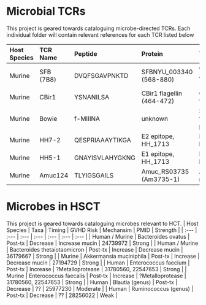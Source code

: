 # Microbial TCRs
This project is geared towards cataloguing microbe-directed TCRs.
Each individual folder will contain relevant references for each TCR listed below


| Host Species  | TCR Name      | Peptide         | Protein                   | Target                             | Native MHC    | PMID     |
| :--- | :--- | :--- | :--- | :--- | :--- | :--- | 
| Murine        | SFB (7B8)     | DVQFSGAVPNKTD   | SFBNYU_003340 (568-880)   | Candidatus Arthromatus (Savagella) | H2-IAb        | 24739972 |
| Murine        | CBir1         | YSNANILSA       | CBir1 flagellin (464-472) | Commensal flagellin                | H2-IAb        | 29777027, 22923434 |
| Murine        | Bowie         | f-MIIINA        | unknown                   | S. epi formylated peptide          | H2-M3         | 29358051 |
| Murine        | HH7-2         | QESPRIAAAYTIKGA | E2 epitope, HH_1713       | H. hepaticus                       | H2-IAb        | 29414937 |
| Murine        | HH5-1         | GNAYISVLAHYGKNG | E1 epitope, HH_1713       | H. hepaticus                       | H2-IAb        | 29414937 |
| Murine        | Amuc124       | TLYIGSGAILS     | Amuc_RS03735 (Am3735-1)   | A. muciniphilia                    | H2-IAb        | 31221858 |


# Microbes in HSCT
This project is geared towards cataloguing microbes relevant to HCT.
| Host Species    | Taxa                         | Timing        | GVHD Risk       | Mechansim        | PMID     | Strength |
| :--- | :--- | :--- | :--- | :--- | :--- | :--- |
| Human / Murine | Bacteroides ovatus           | Post-tx       | Decrease        | Increase mucin    | 24739972 | Strong | 
| Human / Murine | Bacteroides thetaiotaomicron | Post-tx       | Increase        | Decrease mucin    | 36179667 | Strong | 
| Murine         | Akkermansia muciniphila      | Post-tx       | Increase        | Decrease mucin    | 27194729 | Strong | 
| Human          | Enterococcus faecium         | Post-tx       | Increase        | ?Metalloprotease  | 31780560, 22547653 | Strong | 
| Murine         | Enterococcus faecalis        | Post-tx       | Increase        | ?Metalloprotease  | 31780560, 22547653 | Strong | 
| Human          | Blautia (genus)              | Post-tx       | Decrease        | ??  | 25977230 | Moderate |
| Human          | Ruminococcus (genus)         | Post-tx       | Decrease        | ??  | 28256022 | Weak |




